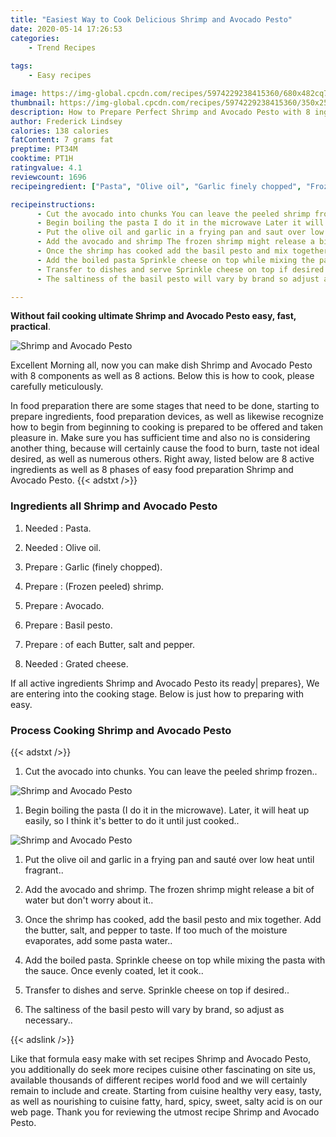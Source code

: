 ```yaml
---
title: "Easiest Way to Cook Delicious Shrimp and Avocado Pesto"
date: 2020-05-14 17:26:53
categories:
    - Trend Recipes
    
tags:
    - Easy recipes

image: https://img-global.cpcdn.com/recipes/5974229238415360/680x482cq70/shrimp-and-avocado-pesto-recipe-main-photo.jpg
thumbnail: https://img-global.cpcdn.com/recipes/5974229238415360/350x250cq70/shrimp-and-avocado-pesto-recipe-main-photo.jpg
description: How to Prepare Perfect Shrimp and Avocado Pesto with 8 ingredients and 8 stages of easy cooking.
author: Frederick Lindsey
calories: 138 calories
fatContent: 7 grams fat
preptime: PT34M
cooktime: PT1H
ratingvalue: 4.1
reviewcount: 1696
recipeingredient: ["Pasta", "Olive oil", "Garlic finely chopped", "Frozen peeled shrimp", "Avocado", "Basil pesto", "of each Butter salt and pepper", "Grated cheese"]

recipeinstructions: 
      - Cut the avocado into chunks You can leave the peeled shrimp frozen 
      - Begin boiling the pasta I do it in the microwave Later it will heat up easily so I think its better to do it until just cooked 
      - Put the olive oil and garlic in a frying pan and saut over low heat until fragrant 
      - Add the avocado and shrimp The frozen shrimp might release a bit of water but dont worry about it 
      - Once the shrimp has cooked add the basil pesto and mix together Add the butter salt and pepper to taste If too much of the moisture evaporates add some pasta water 
      - Add the boiled pasta Sprinkle cheese on top while mixing the pasta with the sauce Once evenly coated let it cook 
      - Transfer to dishes and serve Sprinkle cheese on top if desired 
      - The saltiness of the basil pesto will vary by brand so adjust as necessary

---
```




**Without fail cooking ultimate Shrimp and Avocado Pesto easy, fast, practical**. 


![Shrimp and Avocado Pesto](https://img-global.cpcdn.com/recipes/5974229238415360/680x482cq70/shrimp-and-avocado-pesto-recipe-main-photo.jpg "Shrimp and Avocado Pesto")




Excellent Morning all, now you can make dish Shrimp and Avocado Pesto with 8 components as well as 8 actions. Below this is how to cook, please carefully meticulously.

In food preparation there are some stages that need to be done, starting to prepare ingredients, food preparation devices, as well as likewise recognize how to begin from beginning to cooking is prepared to be offered and taken pleasure in. Make sure you has sufficient time and also no is considering another thing, because will certainly cause the food to burn, taste not ideal desired, as well as numerous others. Right away, listed below are 8 active ingredients as well as 8 phases of easy food preparation Shrimp and Avocado Pesto.
{{< adstxt />}}

### Ingredients all Shrimp and Avocado Pesto


1. Needed  : Pasta.

1. Needed  : Olive oil.

1. Prepare  : Garlic (finely chopped).

1. Prepare  : (Frozen peeled) shrimp.

1. Prepare  : Avocado.

1. Prepare  : Basil pesto.

1. Prepare  : of each Butter, salt and pepper.

1. Needed  : Grated cheese.



If all active ingredients Shrimp and Avocado Pesto its ready| prepares}, We are entering into the cooking stage. Below is just how to preparing with easy.

### Process Cooking Shrimp and Avocado Pesto

{{< adstxt />}}


1. Cut the avocado into chunks. You can leave the peeled shrimp frozen..



![Shrimp and Avocado Pesto](https://img-global.cpcdn.com/steps/5394004658094080/160x128cq70/shrimp-and-avocado-pesto-recipe-step-1-photo.jpg" "Shrimp and Avocado Pesto")



1. Begin boiling the pasta (I do it in the microwave). Later, it will heat up easily, so I think it&#39;s better to do it until just cooked..



![Shrimp and Avocado Pesto](https://img-global.cpcdn.com/steps/5845969368252416/160x128cq70/shrimp-and-avocado-pesto-recipe-step-2-photo.jpg" "Shrimp and Avocado Pesto")



1. Put the olive oil and garlic in a frying pan and sauté over low heat until fragrant..



1. Add the avocado and shrimp. The frozen shrimp might release a bit of water but don&#39;t worry about it..



1. Once the shrimp has cooked, add the basil pesto and mix together. Add the butter, salt, and pepper to taste. If too much of the moisture evaporates, add some pasta water..



1. Add the boiled pasta. Sprinkle cheese on top while mixing the pasta with the sauce. Once evenly coated, let it cook..



1. Transfer to dishes and serve. Sprinkle cheese on top if desired..



1. The saltiness of the basil pesto will vary by brand, so adjust as necessary..





{{< adslink />}}

Like that formula easy make with set recipes Shrimp and Avocado Pesto, you additionally do seek more recipes cuisine other fascinating on site us, available thousands of different recipes world food and we will certainly remain to include and create. Starting from cuisine healthy very easy, tasty, as well as nourishing to cuisine fatty, hard, spicy, sweet, salty acid is on our web page. Thank you for reviewing the utmost recipe Shrimp and Avocado Pesto.
